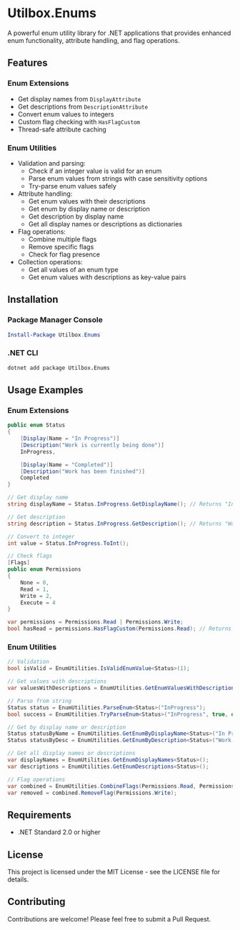 # Utilbox.Enums

A powerful enum utility library for .NET applications that provides enhanced enum functionality, attribute handling, and flag operations.

## Features

### Enum Extensions

- Get display names from `DisplayAttribute`
- Get descriptions from `DescriptionAttribute`
- Convert enum values to integers
- Custom flag checking with `HasFlagCustom`
- Thread-safe attribute caching

### Enum Utilities

- Validation and parsing:
  - Check if an integer value is valid for an enum
  - Parse enum values from strings with case sensitivity options
  - Try-parse enum values safely
- Attribute handling:
  - Get enum values with their descriptions
  - Get enum by display name or description
  - Get description by display name
  - Get all display names or descriptions as dictionaries
- Flag operations:
  - Combine multiple flags
  - Remove specific flags
  - Check for flag presence
- Collection operations:
  - Get all values of an enum type
  - Get enum values with descriptions as key-value pairs

## Installation

### Package Manager Console

```powershell
Install-Package Utilbox.Enums
```

### .NET CLI

```bash
dotnet add package Utilbox.Enums
```

## Usage Examples

### Enum Extensions

```csharp
public enum Status
{
    [Display(Name = "In Progress")]
    [Description("Work is currently being done")]
    InProgress,

    [Display(Name = "Completed")]
    [Description("Work has been finished")]
    Completed
}

// Get display name
string displayName = Status.InProgress.GetDisplayName(); // Returns "In Progress"

// Get description
string description = Status.InProgress.GetDescription(); // Returns "Work is currently being done"

// Convert to integer
int value = Status.InProgress.ToInt();

// Check flags
[Flags]
public enum Permissions
{
    None = 0,
    Read = 1,
    Write = 2,
    Execute = 4
}

var permissions = Permissions.Read | Permissions.Write;
bool hasRead = permissions.HasFlagCustom(Permissions.Read); // Returns true
```

### Enum Utilities

```csharp
// Validation
bool isValid = EnumUtilities.IsValidEnumValue<Status>(1);

// Get values with descriptions
var valuesWithDescriptions = EnumUtilities.GetEnumValuesWithDescriptions<Status>();

// Parse from string
Status status = EnumUtilities.ParseEnum<Status>("InProgress");
bool success = EnumUtilities.TryParseEnum<Status>("InProgress", true, out var result);

// Get by display name or description
Status statusByName = EnumUtilities.GetEnumByDisplayName<Status>("In Progress");
Status statusByDesc = EnumUtilities.GetEnumByDescription<Status>("Work is currently being done");

// Get all display names or descriptions
var displayNames = EnumUtilities.GetEnumDisplayNames<Status>();
var descriptions = EnumUtilities.GetEnumDescriptions<Status>();

// Flag operations
var combined = EnumUtilities.CombineFlags(Permissions.Read, Permissions.Write);
var removed = combined.RemoveFlag(Permissions.Write);
```

## Requirements

- .NET Standard 2.0 or higher

## License

This project is licensed under the MIT License - see the LICENSE file for details.

## Contributing

Contributions are welcome! Please feel free to submit a Pull Request.

